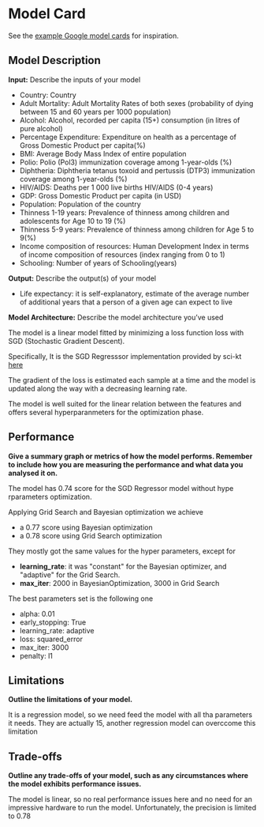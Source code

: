 # Model Card

See the [example Google model cards](https://modelcards.withgoogle.com/model-reports) for inspiration. 

## Model Description

**Input:** Describe the inputs of your model 

- Country: Country
- Adult Mortality: Adult Mortality Rates of both sexes (probability of dying between 15 and 60 years per 1000 population)
- Alcohol: Alcohol, recorded per capita (15+) consumption (in litres of pure alcohol)
- Percentage Expenditure: Expenditure on health as a percentage of Gross Domestic Product per capita(%)
- BMI: Average Body Mass Index of entire population
- Polio: Polio (Pol3) immunization coverage among 1-year-olds (%)
- Diphtheria: Diphtheria tetanus toxoid and pertussis (DTP3) immunization coverage among 1-year-olds (%)
- HIV/AIDS: Deaths per 1 000 live births HIV/AIDS (0-4 years)
- GDP: Gross Domestic Product per capita (in USD)
- Population: Population of the country
- Thinness 1-19 years: Prevalence of thinness among children and adolescents for Age 10 to 19 (%)
- Thinness 5-9 years: Prevalence of thinness among children for Age 5 to 9(%)
- Income composition of resources: Human Development Index in terms of income composition of resources (index ranging from 0 to 1)
- Schooling: Number of years of Schooling(years)

**Output:** Describe the output(s) of your model

- Life expectancy: it is self-explanatory, estimate of the average number of additional years that a person of a given age can expect to live

**Model Architecture:** Describe the model architecture you’ve used

The model is a linear model fitted by minimizing a loss function loss with SGD (Stochastic Gradient Descent).

Specifically, It is the SGD Regresssor implementation provided by sci-kt [here](https://scikit-learn.org/stable/modules/generated/sklearn.linear_model.SGDRegressor.html#sklearn.linear_model.SGDRegressor)

The gradient of the loss is estimated each sample at a time and the model is updated along the way with a decreasing learning rate.

The model is well suited for the linear relation between the features and offers several hyperparanmeters for the optimization phase.

## Performance

**Give a summary graph or metrics of how the model performs. Remember to include how you are measuring the performance and what data you analysed it on.**

The model has 0.74 score for the SGD Regressor model without hype rparameters optimization.

Applying Grid Search and Bayesian optimization we achieve 

 - a 0.77 score using Bayesian optimization
 - a 0.78 score using Grid Search optimization

They mostly got the same values for the hyper parameters, except for
 - **learning_rate**: it was "constant" for the Bayesian optimizer, and "adaptive" for the Grid Search.
 - **max_iter**: 2000 in BayesianOptimization, 3000 in Grid Search

 The best parameters set is the following one

  - alpha: 0.01
  - early_stopping: True
  - learning_rate: adaptive
  - loss: squared_error
  - max_iter: 3000
  - penalty: l1

## Limitations

**Outline the limitations of your model.**

It is a regression model, so we need feed the model with all tha parameters it needs. They are actually 15, another regression model can overccome this limitation

## Trade-offs

**Outline any trade-offs of your model, such as any circumstances where the model exhibits performance issues.**

The model is linear, so no real performance issues here and no need for an impressive hardware to run the model. Unfortunately, the precision is limited to 0.78